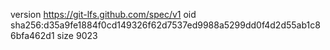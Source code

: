 version https://git-lfs.github.com/spec/v1
oid sha256:d35a9fe1884f0cd149326f62d7537ed9988a5299dd0f4d2d55ab1c86bfa462d1
size 9023
